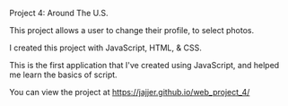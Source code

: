 Project 4: Around The U.S.

This project allows a user to change their profile, to select photos.

I created this project with JavaScript, HTML, & CSS.

This is the first application that I've created using JavaScript, and helped me learn the basics of script.

You can view the project at https://jajjer.github.io/web_project_4/
